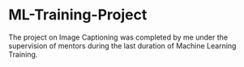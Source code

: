 # ML-Training-Project
The project on Image Captioning was completed by me under the supervision of mentors during the last duration of Machine Learning Training.
